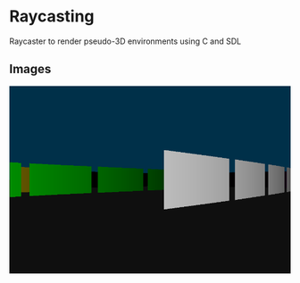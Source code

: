 # Raycasting

Raycaster to render pseudo-3D environments using C and SDL


## Images
![Example image](example.png)
